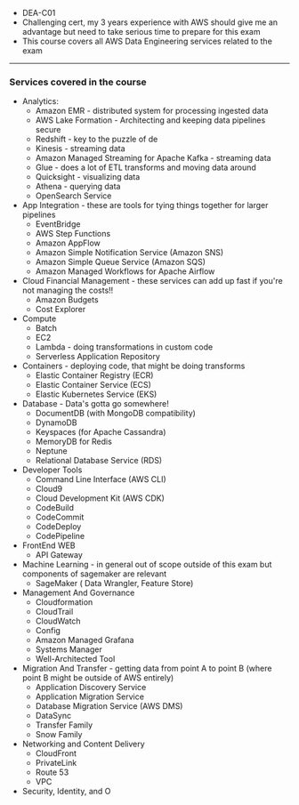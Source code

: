 - DEA-C01
- Challenging cert, my 3 years experience with AWS should give me an advantage but need to take serious time to prepare for this exam
- This course covers all AWS Data Engineering services related to the exam
---
### **Services covered in the course**
- Analytics:
	- Amazon EMR - distributed system for processing ingested data 
	- AWS Lake Formation - Architecting and keeping data pipelines secure
	- Redshift - key to the puzzle of de
	- Kinesis - streaming data
	- Amazon Managed Streaming for Apache Kafka - streaming data
	- Glue - does a lot of ETL transforms and moving data around
	- Quicksight - visualizing data
	- Athena - querying data
	- OpenSearch Service
- App Integration - these are tools for tying things together for larger pipelines
	- EventBridge
	- AWS Step Functions
	- Amazon AppFlow
	- Amazon Simple Notification Service (Amazon SNS)
	- Amazon Simple Queue Service (Amazon SQS)
	- Amazon Managed Workflows for Apache Airflow
- Cloud Financial Management - these services can add up fast if you're not managing the costs!!
	- Amazon Budgets
	- Cost Explorer
- Compute 
	- Batch
	- EC2
	- Lambda - doing transformations in custom code
	- Serverless Application Repository
- Containers - deploying code, that might be doing transforms
	- Elastic Container Registry (ECR)
	- Elastic Container Service (ECS)
	- Elastic Kubernetes Service (EKS)
- Database - Data's gotta go somewhere!
	- DocumentDB (with MongoDB compatibility)
	- DynamoDB
	- Keyspaces (for Apache Cassandra)
	- MemoryDB for Redis
	- Neptune
	- Relational Database Service (RDS)
- Developer Tools
	- Command Line Interface (AWS CLI)
	- Cloud9
	- Cloud Development Kit (AWS CDK)
	- CodeBuild
	- CodeCommit
	- CodeDeploy
	- CodePipeline
- FrontEnd WEB
	- API Gateway
- Machine Learning - in general out of scope outside of this exam but components of sagemaker are relevant
	- SageMaker ( Data Wrangler, Feature Store)
- Management And Governance
	- Cloudformation
	- CloudTrail
	- CloudWatch
	- Config
	- Amazon Managed Grafana
	- Systems Manager
	- Well-Architected Tool
- Migration And Transfer - getting data from point A to point B (where point B might be outside of AWS entirely)
	- Application Discovery Service
	- Application Migration Service
	- Database Migration Service (AWS DMS)
	- DataSync
	- Transfer Family
	- Snow Family
- Networking and Content Delivery
	- CloudFront
	- PrivateLink
	- Route 53
	- VPC
- Security, Identity, and O